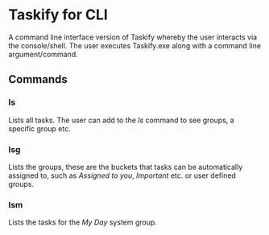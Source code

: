 # Taskify for CLI

A command line interface version of Taskify whereby the user interacts via the console/shell. The user executes Taskify.exe along with a command line argument/command.

## Commands

### ls

Lists all tasks. The user can add to the _ls_ command to see groups, a specific group etc.

### lsg 

Lists the groups, these are the buckets that tasks can be automatically assigned to, such as _Assigned to you_, _Important_ etc. or user defined groups.

### lsm

Lists the tasks for the _My Day_ system group.